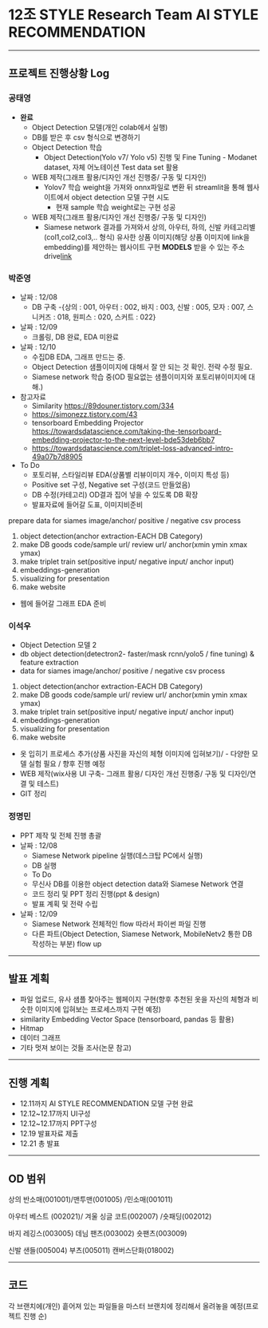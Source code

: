 # 12조 STYLE Research Team **AI STYLE RECOMMENDATION** 
----
## 프로젝트 진행상황 Log 

### 공태영
  - **완료**
    - Object Detection 모델(개인 colab에서 실행)
    - DB를 받은 후 csv 형식으로 변경하기 
    - Object Detection 학습 
      - Object Detection(Yolo v7/ Yolo v5) 진행 및 Fine Tuning - Modanet dataset, 자체 어노테이션 Test data set 활용
    - WEB 제작(그래프 활용/디자인 개선 진행중/ 구동 및 디자인)
      - Yolov7 학습 weight을 가져와 onnx파일로 변환 뒤 streamlit을 통해 웹사이트에서 object detection 모델 구현 시도 
        - 현재 sample 학습 weight로는 구현 성공 
    - WEB 제작(그래프 활용/디자인 개선 진행중/ 구동 및 디자인)
      - Siamese network 결과를 가져와서 상의, 아우터, 하의, 신발 카테고리별(col1,col2,col3,.. 형식) 유사한 상품 이미지(해당 상품 이미지에 link을 embedding)를 제안하는 웹사이트 구현
   **MODELS** 받을 수 있는 주소 
   drive[link](~~)

### 박준영
- 날짜 : 12/08
  - DB 구축 
    -{상의 : 001, 아우터 : 002, 바지 : 003, 신발 : 005, 모자 : 007, 스니커즈 : 018, 원피스 : 020, 스커트 : 022} 
- 날짜 : 12/09
  - 크롤링, DB 완료, EDA 미완료
- 날짜 : 12/10
  - 수집DB EDA, 그래프 만드는 중.
  - Object Detection 샘플이미지에 대해서 잘 안 되는 것 확인. 전략 수정 필요.
  - Siamese network 학습 중(OD 필요없는 샘플이미지와 포토리뷰이미지에 대해.)
- 참고자료
  - Similarity https://89douner.tistory.com/334
  - https://simonezz.tistory.com/43
  - tensorboard Embedding Projector https://towardsdatascience.com/taking-the-tensorboard-embedding-projector-to-the-next-level-bde53deb6bb7
  - https://towardsdatascience.com/triplet-loss-advanced-intro-49a07b7d8905
- To Do
  - 포토리뷰, 스타일리뷰 EDA(상품별 리뷰이미지 개수, 이미지 특성 등)
  - Positive set 구성, Negative set 구성(코드 만들었음)
  - DB 수정(카테고리) OD결과 집어 넣을 수 있도록 DB 확장
  - 발표자료에 들어갈 도표, 이미지비준비

prepare data for siames
image/anchor/ positive / negative csv
process 

1. object detection(anchor extraction-EACH DB Category)
2. make DB goods code/sample url/ review url/ anchor(xmin ymin xmax ymax)
3. make triplet train set(positive input/ negative input/ anchor input)
4. embeddings-generation
5. visualizing for presentation
6. make website
- 웹에 들어갈 그래프 EDA 준비

### 이석우

  - Object Detection 모델 2
  - db object detection(detectron2- faster/mask rcnn/yolo5 / fine tuning) & feature extraction
  - data for siames
image/anchor/ positive / negative csv
process 
1. object detection(anchor extraction-EACH DB Category)
2. make DB goods code/sample url/ review url/ anchor(xmin ymin xmax ymax)
3. make triplet train set(positive input/ negative input/ anchor input)
4. embeddings-generation
5. visualizing for presentation
6. make website
- 옷 입히기 프로세스 추가(상품 사진을 자신의 체형 이미지에 입혀보기)/ - 다양한 모델 실험 필요 / 향후 진행 예정
- WEB 제작(wix사용 UI 구축- 그래프 활용/ 디자인 개선 진행중/ 구동 및 디자인/연결 및 테스트)
- GIT 정리

### 정명민
- PPT 제작 및 전체 진행 총괄
- 날짜 : 12/08
  - Siamese Network pipeline 실행(데스크탑 PC에서 실행)
  - DB 실행
  - To Do
  - 무신사 DB를 이용한 object detection data와 Siamese Network 연결 
  - 코드 정리 및 PPT 정리 진행(ppt & design)
  - 발표 계획 및 전략 수립
- 날짜 : 12/09
  - Siamese Network 전체적인 flow 따라서 파이썬 파일 진행
  - 다른 파트(Object Detection, Siamese Network, MobileNetv2 통한 DB 작성하는 부분) flow up
----
## 발표 계획
- 파일 업로드, 유사 샘플 찾아주는 웹페이지 구현(향후 추천된 옷을 자신의 체형과 비슷한 이미지에 입혀보는 프로세스까지 구현 예정) 
- similarity Embedding Vector Space (tensorboard, pandas 등 활용)
- Hitmap
- 데이터 그래프
- 기타 멋져 보이는 것들 조사(논문 참고)

---
## 진행 계획
- 12.11까지 AI STYLE RECOMMENDATION 모델 구현 완료
- 12.12~12.17까지 UI구성
- 12.12~12.17까지 PPT구성
- 12.19 발표자료 제출
- 12.21 총 발표
---
## OD 범위 
상의 
반소매(001001)/맨투맨(001005) /민소매(001011)

아우터
베스트 (002021)/ 겨울 싱글 코트(002007)
/숏패딩(002012)

바지
레깅스(003005) 데님 팬츠(003002) 숏팬츠(003009)

신발
샌들(005004) 부츠(005011) 캔버스단화(018002)

---
## 코드
각 브랜치에(개인) 흩어져 있는 파일들을 마스터 브랜치에 정리해서 올려놓을 예정(프로젝트 진행 순)
